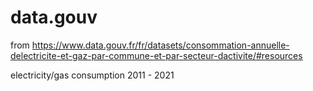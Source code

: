 # data.gouv
 
from https://www.data.gouv.fr/fr/datasets/consommation-annuelle-delectricite-et-gaz-par-commune-et-par-secteur-dactivite/#resources

electricity/gas consumption 2011 - 2021
